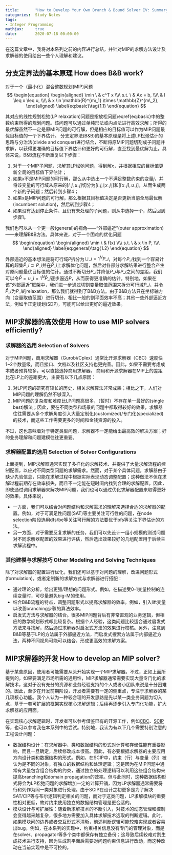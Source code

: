 ```yaml
---
title:       "How to Develop Your Own Branch & Bound Solver IV: Summary"
categories:  Study Notes
tags:
- Integer Programming
mathjax:     true
date:        2020-07-18 00:00:00
---
```


在这篇文章中，我将对本系列之前的内容进行总结，并针对MIP的求解方法设计及求解器的使用给出一些个人理解和建议。

<!--more-->

## 分支定界法的基本原理 How does B&B work?

对于一个（最小化）混合整数规划(MIP)问题
$$
\begin{equation}
  \begin{aligned}
    \min \ & c^T x \\\\
    s.t. \ & Ax = b, \\\\
           & l \leq x \leq u, \\\\
           & x \in \mathbb{R}^{m\_1} \times \mathbb{Z}^{m\_2},
  \end{aligned}
  \label{eq:basic}\tag{1.1}
\end{equation}
$$

其对应的线性规划松弛(LP relaxation)问题是指放松问题\eqref{eq:basic}中的整数约束所得的规划问题。该问题可以通过单纯形法或内点法进行高效求解；所得的最优解虽然不一定是原MIP问题的可行解，但是相应的目标值可以作为MIP问题最优目标值的一个下界估计。
分支定界法(B&B)的基本原理是将上述LP松弛估计的思路与分治法(divide and conquer)进行结合，不断将原MIP问题切割成子问题并求解，以获得更准确的目标值下界估计和更好的可行解，直至找到最优解为止。具体来说，B&B流程不断重复以下步骤：

1. 对于一个MIP子问题，求解其LP松弛问题，得到解$x$，并根据相应的目标值更新全局的目标值下界估计；
2. 如果$x$不是MIP问题的可行解，那么从中选出一个不满足整数约束的变量$j$，并将该变量的可行域从原来的$[l\_j,u\_j]$切分为$[l\_j,\lfloor x\_j \rfloor]$和$[\lceil x\_j \rceil,u\_j]$，从而生成两个新的子问题；然后转到步骤4；
3. 如果$x$是MIP问题的可行解，那么根据其目标值决定是否更新当前全局最优解(incumbent solution)，然后转到步骤4；
4. 如果没有达到停止条件、且仍有未处理的子问题，则从中选择一个，然后回到步骤1。

我们也可以从一个更一般(general)的视角——“外部逼近”(outer approximation)——来理解B&B方法。具体来说，对于一个困难的优化问题
$$
\begin{equation}
  \begin{aligned}
    \min \ & f(x) \\\\
    s.t. \ & x \in P, \\\\
  \end{aligned}
  \label{eq:general}\tag{1.2}
\end{equation}
$$

外部逼近的基本想法是将可行域$P$拆分为$\cup\_{i=1}^{N} P\_i$，对每个$P\_i$找到一个容易计算的超集$\bar{P}\_i \supset P\_i$并在$\bar{P}\_i$上求解优化问题，然后对各部分求解结果进行整合产生对原问题最优目标值的估计。通过不断切分$P\_i$并降低$P\_i$与$\bar{P}\_i$之间的差距，我们可以令$\bar{P} = \cup\_{i=1}^{N} \bar{P}\_i$逐步逼近$P$，从而获得更准确的估计。特别地，如果在该“外部逼近”框架中，我们进一步通过切割变量取值范围来拆分可行域$P\_i$，并令$\bar{P}\_i$为$P\_i$的relaxation，那么我们就得到了B&B方法。由于B&B方法只在坐标轴方向（变量取值范围）进行切分，相比一般的割平面效率不高；其他一些外部逼近方法，例如半正定规划(SDP)，可能可以给出更好的逼近效果。

## MIP求解器的高效使用 How to use MIP solvers efficiently?

### 求解器的选用 Selection of Solvers

对于MIP问题，商用求解器（Gurobi/Cplex）通常比开源求解器（CBC）速度快1~2个数量级，而且接口、文档以及社区支持也更完善。因此，如果不需要考虑成本或者预算较多，可以直接选择商用求解器。
商用和开源求解器在MIP上的差距比在LP上的差距更大，主要有以下几点原因：

1. 对LP问题的研究有较长的历史，相关求解算法非常成熟；相比之下，人们对MIP问题的理解仍然不够深入。
2. MIP问题的复杂度和难度比LP问题高很多，（暂时）不存在单一最好的(single best)解法；因此，要在不同类型和场景的问题中都取得较好的效果，求解器往往需要从多个求解角度引入大量定制化(customized)/专门化(specialized)的技术，而这些工作需要更多的时间和金钱资源的投入。

不过，这也意味着对于特定类型问题，求解器不一定能给出最高效的解决方案；好的业务理解和问题建模往往更重要。

### 求解器配置的选用 Selection of Solver Configurations

上面提到，MIP求解器通常实现了多样化的求解技术、并提供了大量求解流程的控制配置，以应对不同类型问题的求解需求。然而，对于某个具体问题，求解器由于缺少先验信息，只能在求解过程中根据实际表现动态调整配置；这种做法不但在求解过程前期存在效率损失，而且不一定能在短时间内找到合理的求解配置。因此，即使通过调用求解器来解决MIP问题，我们也可以通过优化求解器配置来取得更好的效果。具体来说，

* 一方面，我们可以结合对问题结构和求解需求的理解来选择合适的求解器的配置。例如，对于可满足性问题(SAT)等主要关注可行性的问题，在node selection阶段选用dfs/be等关注可行解的方法要优于bfs等关注下界估计的方法。
* 另一方面，对于需要反复求解的任务，我们可以先设计一组小规模的测试问题对不同求解器配置的效果进行评估，然后选出效果较好的几组配置用于后续主求解流程中。

### 其他建模与求解技巧 Other Modeling and Solving Techniques

除了对求解器的配置进行优化，我们还可以基于对问题的理解，改进问题形式(formulation)，或者定制新的求解方式与求解器进行搭配：

* 通过理论分析，给出更强/理想的问题形式。例如，在描述受0-1变量控制的连续变量时，可尽量避免big-M的使用。
* 结合B&B流程的特点，调整问题形式以提高求解器的效率。例如，引入lift变量以改善branching步骤的算法效率。
* 启发式方法与求解器的结合。很多MIP问题背后有非常直观的业务逻辑，但相应的数学规划形式却比较复杂。根据个人经验，这类问题比较适合通过启发式方法来寻找解，然后通过求解器对启发式方法的效果进行校核。另外，注意到B&B等基于LP的方法属于外部逼近方法，而启发式搜索方法属于内部逼近方法，两种不同视角可能可以结合，形成更高效的求解方案。

## MIP求解器的开发 How to develop an MIP solver?

基于某些原因，使用者可能需要从头开始实现一个MIP求解器。不过，正如上面所提到的，如果要满足市场所需的通用性，MIP求解器通常需要实现大量专门化的求解技术，这对于没有充分的资源和业务经验支持的个人或者小团队来说是十分困难的。因此，至少在开发前期阶段，开发者需要有一定的侧重点，专注于求解器的某几项核心功能。我个人认为一种较合理的开发思路是先以某一类业务问题为切入点，基于一套可扩展的框架实现核心求解逻辑；后续再逐步引入专门化功能，扩大求解器的应用面。

在实现核心求解逻辑时，开发者可以参考借鉴已有的开源工作，例如[CBC](https://github.com/coin-or/Cbc)、[SCIP](https://scipopt.org/)等，也可以参考我在本系列中的尝试。特别地，我认为有以下几个需要特别注意的工程设计问题：

* 数据结构设计：在求解器中，类和数据结构的形式对计算和存储性能有重要影响，而且一旦确定，后续修改成本很高。因此，有必要根据求解器的主要应用方向设计类和数据结构的形式。例如，在SCIP中，约束（行）与变量（列）被认为是不同的对象，有独立的数据结构和处理逻辑；这是因为在MIP问题中通常有大量包含组合结构的约束，通过独立的处理逻辑可以利用这些组合结构来提高branching和domain propagation的效率。但与此同时，这种数据结构形式将会为LP松弛问题的求解增加一定的计算开销，因为LP求解器通常需要将行和列作为同一类对象进行处理。由于SCIP在设计之初更多是为了解决SAT/CIP等与布尔逻辑判定相关的问题，而对于这类问题，LP求解模块的重要性相对更低，故对约束使用独立的数据结构管理是更合适的。
* 模块设计与可扩展性：随着新求解技术的不断引入，对技术的动态管理和控制会变得越来越复杂，很多地方需要加入具体求解技术选取的判断逻辑。此时，如果模块间的边界或者交互形式不清晰，前述判断逻辑可能较难实现或者容易出bug。例如，在本系列的实现中，约束相关信息没有专门的管理对象，而是在solver、propagator等多个类中都保存有独立备份；这导致后续较难对割生成技术进行支持，因为生成割平面后需要对问题约束信息进行改动，而这种改动在当前实现中是不可控的。
